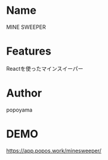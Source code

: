# Name
MINE SWEEPER
# Features
Reactを使ったマインスイーパー
# Author
popoyama
# DEMO
https://app.popos.work/minesweeper/